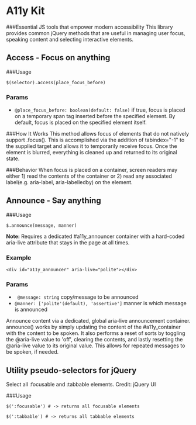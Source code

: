# A11y Kit
###Essential JS tools that empower modern accessibility
This library provides common jQuery methods that are useful in managing user focus, speaking content and selecting interactive elements.


## Access - Focus on anything
###Usage
```
$(selector).access(place_focus_before)
```

### Params
- ```@place_focus_before: boolean(default: false)```  if true, focus is placed on a temporary span tag inserted before the specified element. By default, focus is placed on the specified element itself.

###How It Works
This method allows focus of elements that do not natively support .focus().  This is accomplished via the addition of tabindex="-1" to the supplied target and allows it to temporarily receive focus. Once the element is blurred, everything is cleaned up and returned to its original state.

###Behavior
When focus is placed on a container, screen readers may either 1) read the contents of the container or 2) read any associated label(e.g. aria-label, aria-labelledby) on the element.

## Announce - Say anything

###Usage
```
$.announce(message, manner)
```

__Note:__ Requires a dedicated #a11y_announcer container with a hard-coded aria-live attribute that stays in the page at all times.

### Example
```
<div id="a11y_announcer" aria-live="polite"></div>
```

### Params
- ``` @message: string``` copy/message to be announced
- ```@manner: ['polite'(default), 'assertive']``` manner is which message is announced


Announce content via a dedicated, global aria-live announcement container. announce() works by simply updating the content of the #a11y_container with the content to be spoken. It also performs a reset of sorts by toggling the @aria-live value to 'off', clearing the contents, and lastly resetting the @aria-live value to its original value. This allows for repeated messages to be spoken, if needed.





## Utility pseudo-selectors for jQuery
Select all :focusable and :tabbable elements. Credit: jQuery UI

###Usage
```
$(':focusable') # -> returns all focusable elements

$(':tabbable') # -> returns all tabbable elements
```
